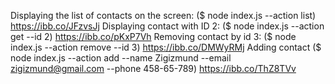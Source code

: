 Displaying the list of contacts on the screen: ($ node index.js --action list) https://ibb.co/JFzvsJj
Displaying contact with ID 2: ($ node index.js --action get --id 2) https://ibb.co/pKxP7Vh
Removing contact by id 3: ($ node index.js --action remove --id 3) https://ibb.co/DMWyRMj
Adding contact ($ node index.js --action add --name Zigizmund  --email zigizmund@gmail.com --phone 458-65-789) https://ibb.co/ThZ8TVv

